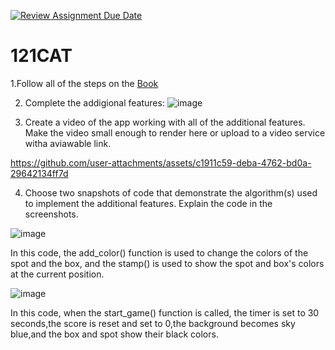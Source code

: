 [![Review Assignment Due Date](https://classroom.github.com/assets/deadline-readme-button-22041afd0340ce965d47ae6ef1cefeee28c7c493a6346c4f15d667ab976d596c.svg)](https://classroom.github.com/a/QKp42A0s)
# 121CAT

1.Follow all of the steps on the [Book](https://pltw.read.inkling.com/a/b/5310c007377c46e28d745961310f0c2e/p/93f2c351e3c34598b8b71bf2ebc40abe)

2. Complete the addigional features:
   ![image](https://github.com/user-attachments/assets/f99d7777-6fea-47e5-bf9a-fc452f835952)

3. Create a video of the app working with all of the additional features. Make the video small enough to render here or upload to a video service witha aviawable link.

   

https://github.com/user-attachments/assets/c1911c59-deba-4762-bd0a-29642134ff7d



4. Choose two snapshots of code that demonstrate the algorithm(s) used to implement the additional features. Explain the code in the screenshots.

![image](https://github.com/user-attachments/assets/cba3c036-0aa8-4da9-a03d-b209fd129891)

In this code, the add_color() function is used to change the colors of the spot and the box, and the stamp() is used to show the spot and box's colors at the current position.

![image](https://github.com/user-attachments/assets/3f783813-82e0-4a34-a620-9d817424dcb8)


In this code, when the start_game() function is called, the timer is set to 30 seconds,the score is reset and set to 0,the background becomes sky blue,and the box and spot show their black colors.









